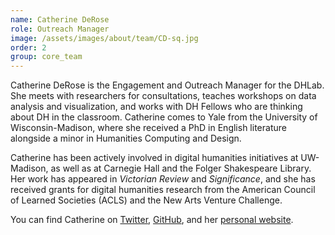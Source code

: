 ```yaml
---
name: Catherine DeRose
role: Outreach Manager
image: /assets/images/about/team/CD-sq.jpg
order: 2
group: core_team
---
```


Catherine DeRose is the Engagement and Outreach Manager for the DHLab. She meets with researchers for consultations, teaches workshops on data analysis and visualization, and works with DH Fellows who are thinking about DH in the classroom. Catherine comes to Yale from the University of Wisconsin-Madison, where she received a PhD in English literature alongside a minor in Humanities Computing and Design.

Catherine has been actively involved in digital humanities initiatives at UW-Madison, as well as at Carnegie Hall and the Folger Shakespeare Library. Her work has appeared in *Victorian Review* and *Significance*, and she has received grants for digital humanities research from the American Council of Learned Societies (ACLS) and the New Arts Venture Challenge.

You can find Catherine on [Twitter](https://twitter.com/catderose), [GitHub](https://github.com/cderose), and her [personal website](http://www.catherinederose.com/).